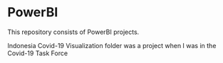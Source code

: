 # PowerBI
This repository consists of PowerBI projects.

Indonesia Covid-19 Visualization folder was a project when I was in the Covid-19 Task Force 
